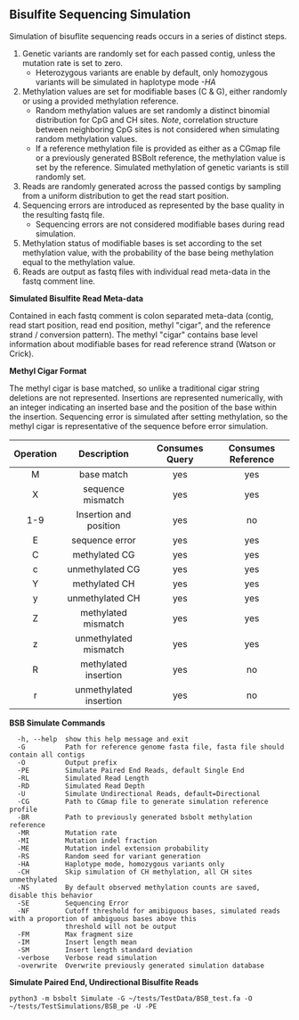 ## Bisulfite Sequencing Simulation

Simulation of bisuflite sequencing reads occurs in a series of distinct steps. 

1. Genetic variants are randomly set for each passed contig, unless the mutation rate is set to zero.
    - Heterozygous variants are enable by default, only homozygous variants will be simulated in haplotype mode *-HA*
2. Methylation values are set for modifiable bases (C & G), either randomly or using a provided methylation reference.
    - Random methylation values are set randomly a distinct binomial distribution for CpG and CH sites. *Note*, correlation 
    structure between neighboring CpG sites is not considered when simulating random methylation values.
    - If a reference methylation file is provided as either as a CGmap file or a previously generated BSBolt reference, the 
    methylation value is set by the reference. Simulated methylation of genetic variants is still randomly set.  
3. Reads are randomly generated across the passed contigs by sampling from a uniform distribution to get the read start position. 
4. Sequencing errors are introduced as represented by the base quality in the resulting fastq file.
    - Sequencing errors are not considered modifiable bases during read simulation.
5. Methylation status of modifiable bases is set according to the set methylation value, with the probability of the 
   base being methylation equal to the methylation value.
6. Reads are output as fastq files with individual read meta-data in the fastq comment line.   

**Simulated Bisulfite Read Meta-data**

Contained in each fastq comment is colon separated meta-data (contig, read start position, read end position, 
methyl "cigar", and the reference strand / conversion pattern). The methyl "cigar" contains base level information about 
modifiable bases for read reference strand (Watson or Crick).
        
**Methyl Cigar Format**

The methyl cigar is base matched, so unlike a traditional cigar string deletions are not represented. Insertions are 
represented numerically, with an integer indicating an inserted base and the position of the base within the insertion. 
Sequencing error is simulated after setting methylation, so the methyl cigar is representative of the sequence before 
error simulation.

| Operation | Description    | Consumes Query | Consumes Reference |     
| :---: | :---:    | :---: | :---: | 
|M    |base match|  yes| yes|  
|X    |sequence mismatch|   yes| yes|
|1-9  |Insertion and position| yes | no|    
|E    |sequence error|  yes| yes|
|C    |methylated CG|   yes| yes|
|c    |unmethylated CG| yes| yes|
|Y    |methylated CH|   yes| yes|
|y    |unmethylated CH| yes| yes| 
|Z    |methylated mismatch| yes| yes|
|z    |unmethylated mismatch|   yes| yes|
|R    |methylated insertion|    yes| no|
|r    |unmethylated insertion|  yes| no|

 

**BSB Simulate Commands**
```shell
  -h, --help  show this help message and exit
  -G          Path for reference genome fasta file, fasta file should contain all contigs
  -O          Output prefix
  -PE         Simulate Paired End Reads, default Single End
  -RL         Simulated Read Length
  -RD         Simulated Read Depth
  -U          Simulate Undirectional Reads, default=Directional
  -CG         Path to CGmap file to generate simulation reference profile
  -BR         Path to previously generated bsbolt methylation reference
  -MR         Mutation rate
  -MI         Mutation indel fraction
  -ME         Mutation indel extension probability
  -RS         Random seed for variant generation
  -HA         Haplotype mode, homozygous variants only
  -CH         Skip simulation of CH methylation, all CH sites unmethylated
  -NS         By default observed methylation counts are saved, disable this behavior
  -SE         Sequencing Error
  -NF         Cutoff threshold for amibiguous bases, simulated reads with a proportion of ambiguous bases above this 
              threshold will not be output
  -FM         Max fragment size
  -IM         Insert length mean
  -SM         Insert length standard deviation
  -verbose    Verbose read simulation
  -overwrite  Overwrite previously generated simulation database
```

**Simulate Paired End, Undirectional Bisulfite Reads**
```shell
python3 -m bsbolt Simulate -G ~/tests/TestData/BSB_test.fa -O ~/tests/TestSimulations/BSB_pe -U -PE
```